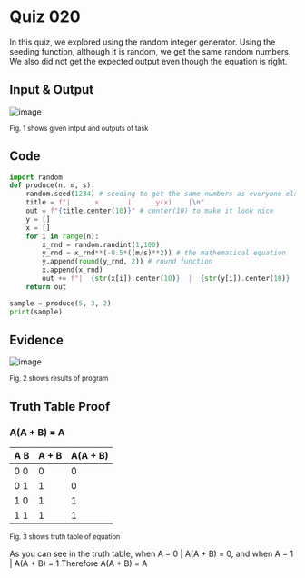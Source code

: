 # Quiz 020
In this quiz, we explored using the random integer generator. Using the seeding function, although it is random, we get the same random numbers. We also did not get the expected output even though the equation is right.  

## Input & Output
![image](https://github.com/Amine-Itani/Quizzes/assets/123438294/c2192ab1-20be-402e-b051-1021d6a3cf52)

<sub>Fig. 1 shows given intput and outputs of task
## Code

```py
import random
def produce(n, m, s):
    random.seed(1234) # seeding to get the same numbers as everyone else
    title = f"|      x       |      y(x)    |\n"
    out = f"{title.center(10)}" # center(10) to make it look nice
    y = []
    x = []
    for i in range(n):
        x_rnd = random.randint(1,100)
        y_rnd = x_rnd**(-0.5*((m/s)**2)) # the mathematical equation
        y.append(round(y_rnd, 2)) # round function
        x.append(x_rnd)
        out += f"|  {str(x[i]).center(10)}  |  {str(y[i]).center(10)}  |\n".ljust(10)
    return out

sample = produce(5, 3, 2)
print(sample)
```

## Evidence
![image](https://github.com/Amine-Itani/Quizzes/assets/123438294/0491b9bd-cb1b-475a-bf27-6117b45ce5eb)

<sub>Fig. 2 shows results of program

## Truth Table Proof
### A(A + B) = A

| A B | A + B | A(A + B) |
|-----|-------|----------|
| 0 0 |   0   |     0    |
| 0 1 |   1   |     0    |
| 1 0 |   1   |     1    |
| 1 1 |   1   |     1    |

<sub>Fig. 3 shows truth table of equation

As you can see in the truth table, when A = 0 | A(A + B) = 0, and when A = 1 | A(A + B) = 1
Therefore A(A + B) = A

